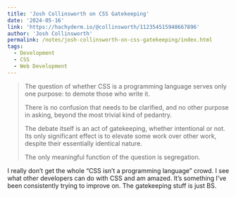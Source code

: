 ```yaml
---
title: 'Josh Collinsworth on CSS Gatekeeping'
date: '2024-05-16'
link: 'https://hachyderm.io/@collinsworth/112354515948667896'
author: 'Josh Collinsworth'
permalink: /notes/josh-collinsworth-on-css-gatekeeping/index.html
tags:
  - Development
  - CSS
  - Web Development
---
```


> The question of whether CSS is a programming language serves only one purpose: to demote those who write it.
>
> There is no confusion that needs to be clarified, and no other purpose in asking, beyond the most trivial kind of pedantry.
>
> The debate itself is an act of gatekeeping, whether intentional or not. Its only significant effect is to elevate some work over other work, despite their essentially identical nature.
>
> The only meaningful function of the question is segregation.

I really don’t get the whole “CSS isn’t a programming language” crowd. I see what other developers can do with CSS and am amazed. It’s something I’ve been consistently trying to improve on. The gatekeeping stuff is just BS.